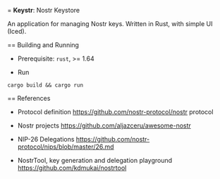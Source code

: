 = **Keystr**: Nostr Keystore

An application for managing Nostr keys.
Written in Rust, with simple UI (Iced).

== Building and Running

- Prerequisite: `rust`, >= 1.64

- Run
```
cargo build && cargo run
```


== References

- Protocol definition  https://github.com/nostr-protocol/nostr  protocol

- Nostr projects  https://github.com/aljazceru/awesome-nostr

- NIP-26 Delegations  https://github.com/nostr-protocol/nips/blob/master/26.md

- NostrTool, key generation and delegation playground  https://github.com/kdmukai/nostrtool
